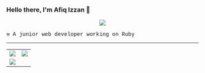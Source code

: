 ### Hello there, I'm Afiq Izzan 👋

<p align="center">
  <a href="https://skillicons.dev">
    <img src="https://skillicons.dev/icons?i=rails,ruby,js,redis,php,postgres" />
  </a>
</p>

<p style="font-family: 'Courier New', Courier, monospace;"> ⚒️ A junior web developer working on Ruby </p>



---
<table>
  <tr>
    <td><img src="https://github-readme-stats.vercel.app/api?username=AfiqIzzan&show_icons=true&theme=tokyonight&hide_border=true&bg_color=00000000"></td>
    <td><img src="https://github-readme-stats.vercel.app/api/top-langs/?username=AfiqIzzan&layout=compact&bg_color=00000000&hide_border=true&text_color=e5e5e5"></td>
  </tr>
  <tr>
    <td><img src="https://streak-stats.demolab.com?user=AfiqIzzan&theme=github-dark-blue&hide_border=true&card_width=490"></td>
  </tr>
</table>

<!--
**AfiqIzzan/AfiqIzzan** is a ✨ _special_ ✨ repository because its `README.md` (this file) appears on your GitHub profile.

Here are some ideas to get you started:

My curre
- 🔭 I’m currently working on ...
- 🌱 I’m currently learning ...
- 👯 I’m looking to collaborate on ...
- 🤔 I’m looking for help with ...
- 💬 Ask me about ...
- 📫 How to reach me: ...
- 😄 Pronouns: ...
- ⚡ Fun fact: ...
-->
